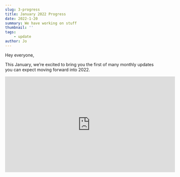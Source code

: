 ```yaml
---
slug: 3-progress
title: January 2022 Progress
date: 2022-1-20
summary: We have working on stuff
thumbnail: ''
tags:
	- update
author: Jo
---
```


Hey everyone,

This January, we’re excited to bring you the first of many monthly updates you can expect moving forward into 2022.

<iframe width="560" height="315" src="https://www.youtube.com/embed/zh7jbxOZipw" title="YouTube video player" frameborder="0" allow="accelerometer; autoplay; clipboard-write; encrypted-media; gyroscope; picture-in-picture" allowfullscreen></iframe>